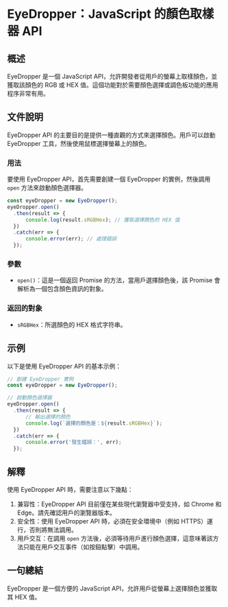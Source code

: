 <!--
Meta Description: # EyeDropper：JavaScript 的顏色取樣器 API ## 概述 EyeDropper 是一個 JavaScript API，允許開發者從用戶的螢幕上取樣顏色，並獲取該顏色的 RGB 或 HEX 值。這個功能對於需要顏色選擇或調色板功能的應用程序非常有用。 ## 文件說明 EyeDr...
Meta Keywords: eyedropper, api, javascript, open, hex
-->

# EyeDropper：JavaScript 的顏色取樣器 API

## 概述
EyeDropper 是一個 JavaScript API，允許開發者從用戶的螢幕上取樣顏色，並獲取該顏色的 RGB 或 HEX 值。這個功能對於需要顏色選擇或調色板功能的應用程序非常有用。

## 文件說明
EyeDropper API 的主要目的是提供一種直觀的方式來選擇顏色。用戶可以啟動 EyeDropper 工具，然後使用鼠標選擇螢幕上的顏色。

### 用法
要使用 EyeDropper API，首先需要創建一個 EyeDropper 的實例，然後調用 `open` 方法來啟動顏色選擇器。

```javascript
const eyeDropper = new EyeDropper();
eyeDropper.open()
  .then(result => {
      console.log(result.sRGBHex); // 獲取選擇顏色的 HEX 值
  })
  .catch(err => {
      console.error(err); // 處理錯誤
  });
```

### 參數
- `open()`：這是一個返回 Promise 的方法，當用戶選擇顏色後，該 Promise 會解析為一個包含顏色資訊的對象。

### 返回的對象
- `sRGBHex`：所選顏色的 HEX 格式字符串。

## 示例
以下是使用 EyeDropper API 的基本示例：

```javascript
// 創建 EyeDropper 實例
const eyeDropper = new EyeDropper();

// 啟動顏色選擇器
eyeDropper.open()
  .then(result => {
      // 輸出選擇的顏色
      console.log(`選擇的顏色是：${result.sRGBHex}`);
  })
  .catch(err => {
      console.error('發生錯誤：', err);
  });
```

## 解釋
使用 EyeDropper API 時，需要注意以下幾點：

1. 兼容性：EyeDropper API 目前僅在某些現代瀏覽器中受支持，如 Chrome 和 Edge。請先確認用戶的瀏覽器版本。
2. 安全性：使用 EyeDropper API 時，必須在安全環境中（例如 HTTPS）運行，否則將無法調用。
3. 用戶交互：在調用 `open` 方法後，必須等待用戶進行顏色選擇，這意味著該方法只能在用戶交互事件（如按鈕點擊）中調用。

## 一句總結
EyeDropper 是一個方便的 JavaScript API，允許用戶從螢幕上選擇顏色並獲取其 HEX 值。